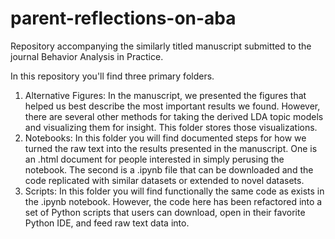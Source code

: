 # parent-reflections-on-aba
Repository accompanying the similarly titled manuscript submitted to the journal Behavior Analysis in Practice. 

In this repository you'll find three primary folders. 
1. Alternative Figures: In the manuscript, we presented the figures that helped us best describe the most important results we found. However, there are several other methods for taking the derived LDA topic models and visualizing them for insight. This folder stores those visualizations. 
2. Notebooks: In this folder you will find documented steps for how we turned the raw text into the results presented in the manuscript. One is an .html document for people interested in simply perusing the notebook. The second is a .ipynb file that can be downloaded and the code replicated with similar datasets or extended to novel datasets. 
3. Scripts: In this folder you will find functionally the same code as exists in the .ipynb notebook. However, the code here has been refactored into a set of Python scripts that users can download, open in their favorite Python IDE, and feed raw text data into. 
